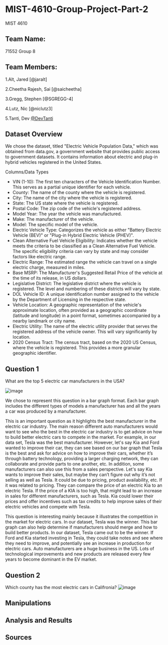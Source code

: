 # MIST-4610-Group-Project-Part-2
MIST 4610

## Team Name: 
71552 Group 8

## Team Members:
1.Alt, Jared [@jaralt]

2.Cheetha Rajesh, Sai [@saicheetha]

3.Gregg, Stephen [@SGREGG-4]

4.Lutz, Nic [@niclutz3]

5.Tanti, Dev [@DevTanti](https://github.com/DevTanti/MIST-4610-Group-Project-Part-2/tree/main)

## Dataset Overview

We chose the dataset, titled "Electric Vehicle Population Data," which was obtained from data.gov,
a government website that provides public access to government datasets. It contains information
about electric and plug-in hybrid vehicles registered in the United States. 

Columns/Data Types
- VIN (1-10): The first ten characters of the Vehicle Identification Number. This
serves as a partial unique identifier for each vehicle.
- County: The name of the county where the vehicle is registered.
- City: The name of the city where the vehicle is registered.
- State: The US state where the vehicle is registered.
- Postal Code: The zip code of the vehicle's registered address.
- Model Year: The year the vehicle was manufactured.
- Make: The manufacturer of the vehicle.
- Model: The specific model of the vehicle.
- Electric Vehicle Type: Categorizes the vehicle as either "Battery Electric Vehicle
(BEV)" or "Plug-in Hybrid Electric Vehicle (PHEV)".
- Clean Alternative Fuel Vehicle Eligibility: Indicates whether the vehicle
meets the criteria to be classified as a Clean Alternative Fuel Vehicle. The specific
eligibility criteria can vary by state and may consider factors like electric range. 
- Electric Range: The estimated range the vehicle can travel on a single
electric charge, measured in miles. 
- Base MSRP: The Manufacturer's Suggested Retail Price of the vehicle at the
time of its release, in US dollars.
- Legislative District: The legislative district where the vehicle is registered.
The level and numbering of these districts will vary by state.
- DOL Vehicle ID: A unique identification number assigned to the vehicle by the
Department of Licensing in the respective state.
- Vehicle Location: A geographic representation of the vehicle's approximate location,
often provided as a geographic coordinate (latitude and longitude) in a point format,
sometimes accompanied by a nearby landmark or city name.
- Electric Utility: The name of the electric utility provider that serves the registered
address of the vehicle owner. This will vary significantly by location.
- 2020 Census Tract: The census tract, based on the 2020 US Census, where
the vehicle is registered. This provides a more granular geographic identifier.

## Question 1
What are the top 5 electric car manufacturers in the USA?

![image](https://github.com/user-attachments/assets/62e2e37f-367d-41a1-ba5c-ba4178ba7abb)

We chose to represent this question in a bar graph format. Each bar graph includes the different types of models a manufacturer has and all the years a car was produced by a manufacturer.

This is an important question as it highlights the best manufacturer in the electric car industry. The main reason different auto manufacturers would want to see who the best in the electric car industry is to get advice on how to build better electric cars to compete in the market. For example, in our data set, Tesla was the best manufacturer. However, let's say Kia and Ford wanted to improve their car, they can see based on our bar graph that Tesla is the best and ask for advice on how to improve their cars, whether it’s through battery technology, providing a larger charging network, they can collaborate and provide parts to one another, etc. In addition, some manufacturers can also use this from a sales perspective. Let's say Kia wants to improve their sales, but maybe they can’t figure out why it’s not selling as well as Tesla. It could be due to pricing, product availability, etc. If it was related to pricing. They can compare the price of an electric Kia to an electric Tesla. If the price of a KIA is too high, that might lead to an increase in sales for different manufacturers, such as Tesla. Kia could lower their prices and offer incentives such as tax credits to help improve sales of their electric vehicles and compete with Tesla.  

This question is interesting mainly because it illustrates the competition in the market for electric cars. In our dataset, Tesla was the winner. This bar graph can also help determine if manufacturers should merge and how to build better products. In our dataset, Tesla came out to be the winner. If Ford and Kia started investing in Tesla, they could take notes and see where they need to improve, and potentially see an increase in production for electric cars. Auto manufacturers are a huge business in the US. Lots of technological improvements and new products are released every few years to become dominant in the EV market. 

## Question 2
Which county has the most electric cars in Califronia?
![image](https://github.com/user-attachments/assets/60b7ceec-6e06-443c-ad56-27adae938638)

## Manipulations

## Analysis and Results

## Sources




